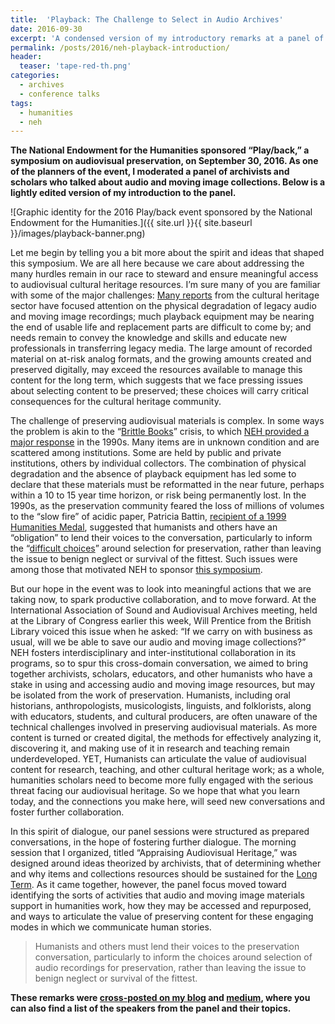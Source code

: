 ```yaml
---
title:  'Playback: The Challenge to Select in Audio Archives'
date: 2016-09-30
excerpt: 'A condensed version of my introductory remarks at a panel of audio archives projects at the National Endowment for the Humanities “Play/back” symposium on audiovisual preservation, on September 30, 2016.'
permalink: /posts/2016/neh-playback-introduction/
header:
  teaser: 'tape-red-th.png'
categories: 
  - archives
  - conference talks
tags:
  - humanities
  - neh
---
```


__The National Endowment for the Humanities sponsored “Play/back,” a symposium on audiovisual preservation, on September 30, 2016. As one of the planners of the event, I moderated a panel of archivists and scholars who talked about audio and moving image collections. Below is a lightly edited version of my introduction to the panel.__

![Graphic identity for the 2016 Play/back event sponsored by the National Endowment for the Humanities.]({{ site.url }}{{ site.baseurl }}/images/playback-banner.png)

Let me begin by telling you a bit more about the spirit and ideas that shaped this symposium. We are all here because we care about addressing the many hurdles remain in our race to steward and ensure meaningful access to audiovisual cultural heritage resources. I’m sure many of you are familiar with some of the major challenges: [Many reports](https://www.avpreserve.com/papers-and-presentations/quantifying-the-need-a-survey-of-existing-sound-recordings-in-collections-in-the-united-states/) from the cultural heritage sector have focused attention on the physical degradation of legacy audio and moving image recordings; much playback equipment may be nearing the end of usable life and replacement parts are difficult to come by; and needs remain to convey the knowledge and skills and educate new professionals in transferring legacy media. The large amount of recorded material on at-risk analog formats, and the growing amounts created and preserved digitally, may exceed the resources available to manage this content for the long term, which suggests that we face pressing issues about selecting content to be preserved; these choices will carry critical consequences for the cultural heritage community.

The challenge of preserving audiovisual materials is complex. In some ways the problem is akin to the “[Brittle Books](https://en.wikipedia.org/wiki/Brittle_Books_Program)” crisis, to which [NEH provided a major response](https://www.nps.gov/parkhistory/online_books/preserve_protect/chap6.html) in the 1990s. Many items are in unknown condition and are scattered among institutions. Some are held by public and private institutions, others by individual collectors. The combination of physical degradation and the absence of playback equipment has led some to declare that these materials must be reformatted in the near future, perhaps within a 10 to 15 year time horizon, or risk being permanently lost. In the 1990s, as the preservation community feared the loss of millions of volumes to the “slow fire” of acidic paper, Patricia Battin, [recipient of a 1999 Humanities Medal](http://www.neh.gov/about/awards/national-humanities-medals/patricia-m-battin), suggested that humanists and others have an “obligation” to lend their voices to the conversation, particularly to inform the “[difficult choices](http://eric.ed.gov/?id=ED387138)” around selection for preservation, rather than leaving the issue to benign neglect or survival of the fittest. Such issues were among those that motivated NEH to sponsor [this symposium](http://www.neh.gov/playback/).

But our hope in the event was to look into meaningful actions that we are taking now, to spark productive collaboration, and to move forward. At the International Association of Sound and Audiovisual Archives meeting, held at the Library of Congress earlier this week, Will Prentice from the British Library voiced this issue when he asked: “If we carry on with business as usual, will we be able to save our audio and moving image collections?” NEH fosters interdisciplinary and inter-institutional collaboration in its programs, so to spur this cross-domain conversation, we aimed to bring together archivists, scholars, educators, and other humanists who have a stake in using and accessing audio and moving image resources, but may be isolated from the work of preservation. Humanists, including oral historians, anthropologists, musicologists, linguists, and folklorists, along with educators, students, and cultural producers, are often unaware of the technical challenges involved in preserving audiovisual materials. As more content is turned or created digital, the methods for effectively analyzing it, discovering it, and making use of it in research and teaching remain underdeveloped. YET, Humanists can articulate the value of audiovisual content for research, teaching, and other cultural heritage work; as a whole, humanities scholars need to become more fully engaged with the serious threat facing our audiovisual heritage. So we hope that what you learn today, and the connections you make here, will seed new conversations and foster further collaboration.

In this spirit of dialogue, our panel sessions were structured as prepared conversations, in the hope of fostering further dialogue. The morning session that I organized, titled “Appraising Audiovisual Heritage,” was designed around ideas theorized by archivists, that of determining whether and why items and collections resources should be sustained for the [Long Term](http://hdl.handle.net/2027.42/42573). As it came together, however, the panel focus moved toward identifying the sorts of activities that audio and moving image materials support in humanities work, how they may be accessed and repurposed, and ways to articulate the value of preserving content for these engaging modes in which we communicate human stories.

> Humanists and others must lend their voices to the preservation conversation, particularly to inform the choices around selection of audio recordings for preservation, rather than leaving the issue to benign neglect or survival of the fittest.

__These remarks were [cross-posted on my blog](https://culturalorganology.wordpress.com/2016/10/14/playback-challenges-of-audio-preservation) and [medium](https://medium.com/archives-records/challenges-for-audio-preservation-30eeb4c48fe0), where you can also find a list of the speakers from the panel and their topics.__